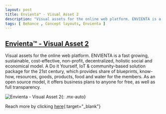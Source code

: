 ```yaml
---
layout: post
title: Envienta™ - Visual Asset 2
description: "Visual assets for the online web platform. ENVIENTA is a fast growing, sustainable, cost-effective, non-profit, decentralized, holistic social and economical model"
tags: [ Behance , Concept layouts, Envienta ]
---
```


## [Envienta™ - Visual Asset 2](https://www.behance.net/gallery/95810923/ENVIENTA-Visual-assets)

Visual assets for the online web platform. ENVIENTA is a fast growing, sustainable, cost-effective, non-profit, decentralized, holistic social and economical model. A Do it Yourself, IoT & community-based solution package for the 21st century, which provides share of blueprints, know-how, resources, goods, products, food and water for the members. As an open source model, it offers business plans to anyone for free, as well as full transparency.


![Envienta - Visual Asset 2](https://mir-s3-cdn-cf.behance.net/project_modules/1400/9eef7895810923.5ea02e81db185.jpg){: .mx-auto}

Reach more by clicking [here](https://www.behance.net/matemolnar88){:target="_blank"} 